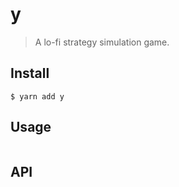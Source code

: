 # y

> A lo-fi strategy simulation game.


## Install

```
$ yarn add y
```


## Usage

```js

```


## API
